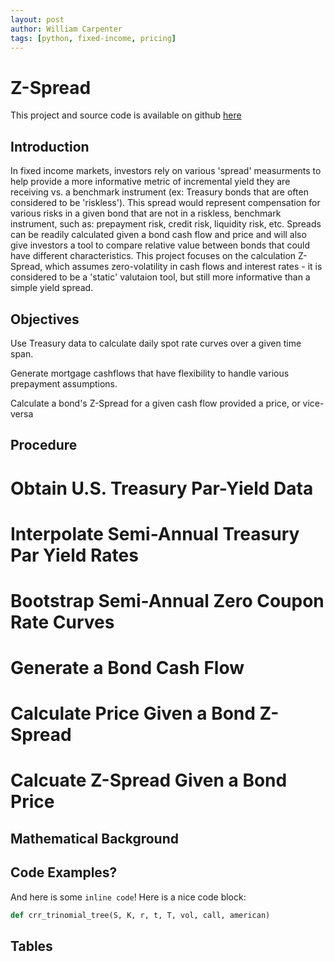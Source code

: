```yaml
---
layout: post
author: William Carpenter
tags: [python, fixed-income, pricing]
---
```

# Z-Spread
This project and source code is available on github [here](https://github.com/wrcarpenter/Z-Spread)

## Introduction 
In fixed income markets, investors rely on various 'spread' measurments to help provide a more informative metric of incremental yield they are receiving vs. a benchmark instrument (ex: Treasury bonds that are often considered to be 'riskless'). This spread would represent compensation for various risks in a given bond that are not in a riskless, benchmark instrument, such as: prepayment risk, credit risk, liquidity risk, etc. Spreads can be readily calculated given a bond cash flow and price and will also give investors a tool to compare relative value between bonds that could have different characteristics. This project focuses on the calculation Z-Spread, which assumes zero-volatility in cash flows and interest rates - it is considered to be a 'static' valutaion tool, but still more informative than a simple yield spread.

## Objectives
Use Treasury data to calculate daily spot rate curves over a given time span. 

Generate mortgage cashflows that have flexibility to handle various prepayment assumptions.

Calculate a bond's Z-Spread for a given cash flow provided a price, or vice-versa

## Procedure
# Obtain U.S. Treasury Par-Yield Data
# Interpolate Semi-Annual Treasury Par Yield Rates
# Bootstrap Semi-Annual Zero Coupon Rate Curves
# Generate a Bond Cash Flow
# Calculate Price Given a Bond Z-Spread
# Calcuate Z-Spread Given a Bond Price 

## Mathematical Background

## Code Examples?

And here is some `inline code`!
Here is a nice code block:
```python
def crr_trinomial_tree(S, K, r, t, T, vol, call, american)
```
## Tables
